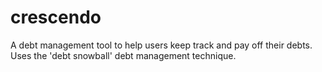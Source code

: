 # crescendo
A debt management tool to help users keep track and pay off their debts. Uses the 'debt snowball' debt management technique.
